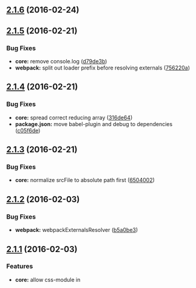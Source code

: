 <a name="2.1.6"></a>
## [2.1.6](https://github.com/tomchentw/reacthtmlpack/compare/v2.1.5...v2.1.6) (2016-02-24)




<a name="2.1.5"></a>
## [2.1.5](https://github.com/tomchentw/reacthtmlpack/compare/v2.1.4...v2.1.5) (2016-02-21)


### Bug Fixes

* **core:** remove console.log ([d79de3b](https://github.com/tomchentw/reacthtmlpack/commit/d79de3b))
* **webpack:** split out loader prefix before resolving externals ([756220a](https://github.com/tomchentw/reacthtmlpack/commit/756220a))



<a name="2.1.4"></a>
## [2.1.4](https://github.com/tomchentw/reacthtmlpack/compare/v2.1.3...v2.1.4) (2016-02-21)


### Bug Fixes

* **core:** spread correct reducing array ([316de64](https://github.com/tomchentw/reacthtmlpack/commit/316de64))
* **package.json:** move babel-plugin and debug to dependencies ([c05f6de](https://github.com/tomchentw/reacthtmlpack/commit/c05f6de))



<a name="2.1.3"></a>
## [2.1.3](https://github.com/tomchentw/reacthtmlpack/compare/v2.1.2...v2.1.3) (2016-02-21)


### Bug Fixes

* **core:** normalize srcFile to absolute path first ([6504002](https://github.com/tomchentw/reacthtmlpack/commit/6504002))



<a name="2.1.2"></a>
## [2.1.2](https://github.com/tomchentw/reacthtmlpack/compare/v2.1.1...v2.1.2) (2016-02-03)


### Bug Fixes

* **webpack:** webpackExternalsResolver ([b5a0be3](https://github.com/tomchentw/reacthtmlpack/commit/b5a0be3))



<a name="2.1.1"></a>
## [2.1.1](https://github.com/tomchentw/reacthtmlpack/compare/v2.1.0...v2.1.1) (2016-02-03)


### Features

* **core:** allow css-module in <style> tag ([ca15cf7](https://github.com/tomchentw/reacthtmlpack/commit/ca15cf7))
* **webpack:** now webpack in server side should support css-modules ([3474c29](https://github.com/tomchentw/reacthtmlpack/commit/3474c29))



<a name="2.1.0"></a>
# [2.1.0](https://github.com/tomchentw/reacthtmlpack/compare/v2.0.2...v2.1.0) (2016-02-03)


### Features

* **webpack:** enable css-modules by default ([20aa0a5](https://github.com/tomchentw/reacthtmlpack/commit/20aa0a5))



<a name="2.0.2"></a>
## [2.0.2](https://github.com/tomchentw/reacthtmlpack/compare/v2.0.1...v2.0.2) (2016-02-02)


### Bug Fixes

* **webpack:** webpackExternalsResolver should work with loader request ([5566627](https://github.com/tomchentw/reacthtmlpack/commit/5566627))



<a name="2.0.1"></a>
## [2.0.1](https://github.com/tomchentw/reacthtmlpack/compare/v2.0.0...v2.0.1) (2016-01-31)


### Bug Fixes

* **babel:** use preset from "babel-preset-syntax-from-presets" ([e9583a0](https://github.com/tomchentw/reacthtmlpack/commit/e9583a0))



<a name="2.0.0"></a>
# [2.0.0](https://github.com/tomchentw/reacthtmlpack/compare/v1.2.1...v2.0.0) (2016-01-31)


### Features

* **src:** completely rewrite to accept *.html as template file ([5108441](https://github.com/tomchentw/reacthtmlpack/commit/5108441)), closes [#19](https://github.com/tomchentw/reacthtmlpack/issues/19) [#5](https://github.com/tomchentw/reacthtmlpack/issues/5)



<a name="1.2.1"></a>
## [1.2.1](https://github.com/tomchentw/reacthtmlpack/compare/v1.2.0...v1.2.1) (2016-01-23)


### Bug Fixes

* **core:** detects cjsModule.exports.__esModule ([756dd5b](https://github.com/tomchentw/reacthtmlpack/commit/756dd5b))



<a name="1.2.0"></a>
# [1.2.0](https://github.com/tomchentw/reacthtmlpack/compare/v1.1.0...v1.2.0) (2015-10-12)


### Bug Fixes

* **cli:** entryListFileStream should be share-replayed stream ([b368a53](https://github.com/tomchentw/reacthtmlpack/commit/b368a53))



<a name="1.1.0"></a>
# [1.1.0](https://github.com/tomchentw/reacthtmlpack/compare/v1.0.0...v1.1.0) (2015-10-11)


### Bug Fixes

* **cli:** cold -> hot Observable for publishedWebpackConfigArrayStream ([20ce5f3](https://github.com/tomchentw/reacthtmlpack/commit/20ce5f3)), closes [#17](https://github.com/tomchentw/reacthtmlpack/issues/17)
* **cli:** throw error when it comes ([080fefe](https://github.com/tomchentw/reacthtmlpack/commit/080fefe))
* **webpack:** using id to identify an unique entry ([f74a746](https://github.com/tomchentw/reacthtmlpack/commit/f74a746))

### Features

* **entry:** add invariant in render functions ([519c23d](https://github.com/tomchentw/reacthtmlpack/commit/519c23d))



<a name="1.0.0"></a>
# [1.0.0](https://github.com/tomchentw/reacthtmlpack/compare/v0.4.0...v1.0.0) (2015-10-08)


### Features

* **ReactRenderToStringEntry:** switch to react-dom/server ([5f764c0](https://github.com/tomchentw/reacthtmlpack/commit/5f764c0))
* **core:** switch to ReactDOM ([bfcd554](https://github.com/tomchentw/reacthtmlpack/commit/bfcd554))
* **package.json:** put react/webpack/webpack-dev-server to peerDep ([b1b7880](https://github.com/tomchentw/reacthtmlpack/commit/b1b7880))


### BREAKING CHANGES

* __React@^0.14__: upgrade React and put them to peerDep
	* If you want to use React@0.13, please use [v0.4.0](https://github.com/tomchentw/reacthtmlpack/releases/tag/v0.4.0)
	* Please install react/webpack/webpack-dev-server as peerDependencies when you're using npm@^3



<a name="0.4.0"></a>
# [0.4.0](https://github.com/tomchentw/reacthtmlpack/compare/v0.3.3...v0.4.0) (2015-10-08)


### Bug Fixes

* **core:** correct Rx.js style of using streams ([6bff5a1](https://github.com/tomchentw/reacthtmlpack/commit/6bff5a1)), closes [#17](https://github.com/tomchentw/reacthtmlpack/issues/17)
* **core:** remove transducers-js ([4d3ca5f](https://github.com/tomchentw/reacthtmlpack/commit/4d3ca5f))


### BREAKING CHANGES

* __chunkFilepath__: now uses relatvie path to the current `.html.js` file

  - Affected Components:
    * WebpackScriptEntry
    * WebpackStyleEntry
    * WebpackNullEntry
    * ReactRenderToStringEntry

  - Before:
    ```
    // index.html.js
    <ReactRenderToStringEntry
      id="react-container"
      tagName="div"
      chunkName="server"
      chunkFilepath="./scripts/ReactRoot.js" // Base path is process.cwd(), the folder you invoked `reacthtmlpack` CLI
      configFilepath="../Server.webpackConfig.js"
    />
    ```

  - After:
    ```
    // index.html.js
    <ReactRenderToStringEntry
      id="react-container"
      tagName="div"
      chunkName="server"
      chunkFilepath="../scripts/ReactRoot.js" // Base path is NOW index.html.js
      configFilepath="../Server.webpackConfig.js"
    />
    ```



<a name"0.3.3"></a>
### 0.3.3 (2015-09-04)


#### Features

* **cli:** add mkdirp before writing files ([3d11faca](https://github.com/tomchentw/reacthtmlpack/commit/3d11faca), closes [#9](https://github.com/tomchentw/reacthtmlpack/issues/9))


<a name"0.3.2"></a>
### 0.3.2 (2015-09-04)


#### Bug Fixes

* **WebpackNullEntry:** return <noscript> ([dcefbe3d](https://github.com/tomchentw/reacthtmlpack/commit/dcefbe3d))


<a name"0.3.1"></a>
### 0.3.1 (2015-09-01)


#### Features

* **WebpackNullEntry:** add null entry for parse cloud code? ([6a950235](https://github.com/tomchentw/reacthtmlpack/commit/6a950235))


<a name"0.3.0"></a>
## 0.3.0 (2015-09-01)


#### Features

* **core:** compile webpackConfig using babel ([1a1865f4](https://github.com/tomchentw/reacthtmlpack/commit/1a1865f4), closes [#6](https://github.com/tomchentw/reacthtmlpack/issues/6))


<a name"0.2.3"></a>
### 0.2.3 (2015-08-31)


#### Features

* **core:** change from Error to warning ([70203b09](https://github.com/tomchentw/reacthtmlpack/commit/70203b09))


<a name"0.2.2"></a>
### 0.2.2 (2015-08-31)


#### Features

* **core:** support reacthtmlpackExtraEntry in your webpackConfig ([c434aebe](https://github.com/tomchentw/reacthtmlpack/commit/c434aebe), closes [#2](https://github.com/tomchentw/reacthtmlpack/issues/2))


<a name"0.2.1"></a>
### 0.2.1 (2015-08-30)


#### Bug Fixes

* **.travis.yml:** coverage location ([a8e39e74](https://github.com/tomchentw/reacthtmlpack/commit/a8e39e74))
* **package.json:** include bin/ in files ([780c1949](https://github.com/tomchentw/reacthtmlpack/commit/780c1949))


<a name"0.2.0"></a>
## 0.2.0 (2015-08-26)


#### Bug Fixes

* **cli:**
  * watch fixes ([b0ea98c2](https://github.com/tomchentw/reacthtmlpack/commit/b0ea98c2))
  * devServer ([f4ab237b](https://github.com/tomchentw/reacthtmlpack/commit/f4ab237b))
* **core:**
  * for devServer ([a2fc730f](https://github.com/tomchentw/reacthtmlpack/commit/a2fc730f))
  * add default doctypeHTML for HTML5 ([4a746ff2](https://github.com/tomchentw/reacthtmlpack/commit/4a746ff2))
* **package.json:** remove stage from args ([591f3f2b](https://github.com/tomchentw/reacthtmlpack/commit/591f3f2b))
* **runFiles:** should use combineLatest ([9ef74549](https://github.com/tomchentw/reacthtmlpack/commit/9ef74549))
* **src:** make devServer work with multiple config ([d15be0fb](https://github.com/tomchentw/reacthtmlpack/commit/d15be0fb))


#### Features

* **ReactRenderToStringEntry:** add server render feature ([3eadb3bd](https://github.com/tomchentw/reacthtmlpack/commit/3eadb3bd), closes [#4](https://github.com/tomchentw/reacthtmlpack/issues/4))
* **WebpackStyleEntry:** add for style tag ([65b8eb1f](https://github.com/tomchentw/reacthtmlpack/commit/65b8eb1f))
* **bin:**
  * add devServer command ([97196c1e](https://github.com/tomchentw/reacthtmlpack/commit/97196c1e))
  * add watchAndBuildToDir command ([fae2bb1a](https://github.com/tomchentw/reacthtmlpack/commit/fae2bb1a))
* **cli:**
  * add watchAndBuildToDir func ([4d7cb7d4](https://github.com/tomchentw/reacthtmlpack/commit/4d7cb7d4))
  * add cli using commander ([596b4291](https://github.com/tomchentw/reacthtmlpack/commit/596b4291))
* **entryPropTypeKeyList:** check propTypes would be sufficient ([9d573227](https://github.com/tomchentw/reacthtmlpack/commit/9d573227))
* **package.json:** add bin and dependencies ([2e98d20f](https://github.com/tomchentw/reacthtmlpack/commit/2e98d20f))
* **src:** add test for examples ([d112caaf](https://github.com/tomchentw/reacthtmlpack/commit/d112caaf))


<a name"0.1.0"></a>
## 0.1.0 (2015-08-26)


